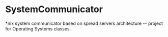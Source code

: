 SystemCommunicator
==================

*nix system communicator based on spread servers architecture -- project for Operating Systems classes.
